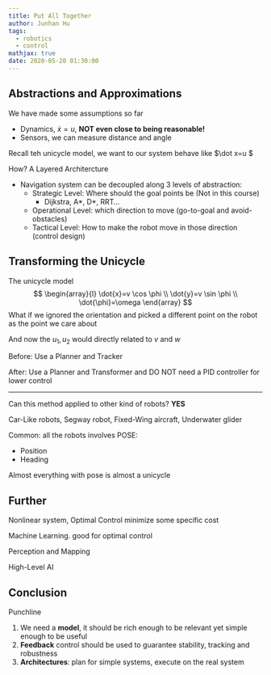 ```yaml
---
title: Put All Together
author: Junhan Hu
tags:
  - robotics
  - control
mathjax: true
date: 2020-05-20 01:30:00
---
```


## Abstractions and Approximations

We have made some assumptions so far

* Dynamics, $\dot x=u$, **NOT even close to being reasonable!**
* Sensors, we can measure distance and angle

Recall teh unicycle model, we want to our system behave like $\dot x=u $

How? A Layered Architercture

* Navigation system can be decoupled along 3 levels of abstraction:
  * Strategic Level: Where should the goal points be (Not in this course)
    * Dijkstra, A\*, D\*, RRT…
  * Operational Level: which direction to move (go-to-goal and avoid-obstacles)
  * Tactical Level: How to make the robot move in those direction (control design)

## Transforming the Unicycle

The unicycle model
$$
\begin{array}{l}
\dot{x}=v \cos \phi \\
\dot{y}=v \sin \phi \\
\dot{\phi}=\omega
\end{array}
$$
What if we ignored the orientation and picked a different point on the robot as the point we care about

And now the $u_1,u_2$ would directly related to $v$ and $w$

Before: Use a Planner and Tracker

After: Use a Planner and Transformer and DO NOT need a PID controller for lower control

---

Can this method applied to other kind of robots? **YES**

Car-Like robots, Segway robot, Fixed-Wing aircraft, Underwater glider

Common: all the robots involves POSE:

* Position
* Heading

Almost everything with pose is almost a unicycle

## Further

Nonlinear system, Optimal Control minimize some specific cost

Machine Learning. good for optimal control

Perception and Mapping

High-Level AI

## Conclusion

Punchline

1. We need a **model**, it should be rich enough to be relevant yet simple enough to be useful
2. **Feedback** control should be used to guarantee stability, tracking and robustness
3. **Architectures**: plan for simple systems, execute on the real system

